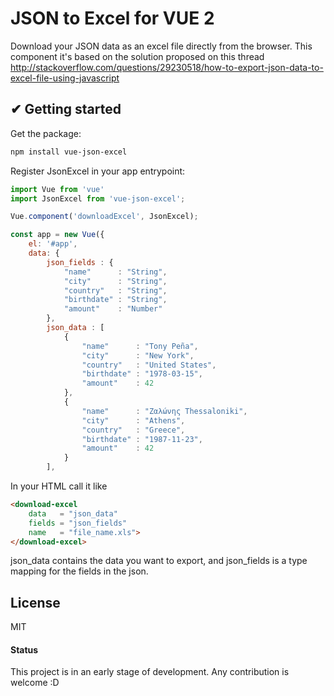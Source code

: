 # JSON to Excel for VUE 2
Download your JSON data as an excel file directly from the browser. This component it's based on the solution proposed on this thread http://stackoverflow.com/questions/29230518/how-to-export-json-data-to-excel-file-using-javascript

## ✔ Getting started

Get the package:
```bash
npm install vue-json-excel
```

Register JsonExcel in your app entrypoint:
```js
import Vue from 'vue'
import JsonExcel from 'vue-json-excel';

Vue.component('downloadExcel', JsonExcel);

const app = new Vue({
	el: '#app',
	data: {
		json_fields : {
		    "name"      : "String",
		    "city"      : "String",
		    "country"   : "String",
		    "birthdate" : "String",
		    "amount"    : "Number"
		},
		json_data : [
		    {
		        "name"      : "Tony Peña",
		        "city"      : "New York",
		        "country"   : "United States",
		        "birthdate" : "1978-03-15",
		        "amount"    : 42
		    },
		    {
		        "name"      : "Ζαλώνης Thessaloniki",
		        "city"      : "Athens",
		        "country"   : "Greece",
		        "birthdate" : "1987-11-23",
		        "amount"    : 42
		    }
		],
```

In your HTML call it like

```html
<download-excel
	data   = "json_data"
	fields = "json_fields"
	name   = "file_name.xls">
</download-excel>
```
json_data contains the data you want to export, and json_fields is a type mapping
for the fields in the json.



## License
MIT



#### Status
This project is in an early stage of development. Any contribution is welcome :D
